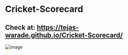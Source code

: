 # Cricket-Scorecard

## Check at: https://tejas-warade.github.io/Cricket-Scorecard/

![image](https://github.com/Tejas-warade/Cricket-Scorecard/assets/108890932/35160b46-d069-4b64-9b42-3fde13d10bf3)
